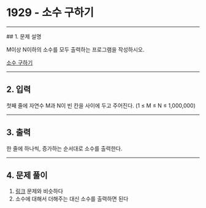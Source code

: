 # 1929 -  소수 구하기

<hr/>
## 1. 문제 설명

M이상 N이하의 소수를 모두 출력하는 프로그램을 작성하시오.

[소수 구하기](<https://www.acmicpc.net/problem/1929>)

------

## 2. 입력

첫째 줄에 자연수 M과 N이 빈 칸을 사이에 두고 주어진다. (1 ≤ M ≤ N ≤ 1,000,000)

------

## 3. 출력

한 줄에 하나씩, 증가하는 순서대로 소수를 출력한다.

------

## 4. 문제 풀이

1. [링크](<https://www.acmicpc.net/problem/2581>) 문제와 비슷하다
2. 소수에 대해서 더해주는 대신 소수를 출력하면 된다